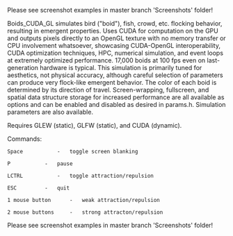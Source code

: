  Please see screenshot examples in master branch 'Screenshots' folder!
 
 Boids_CUDA_GL simulates bird ("boid"), fish, crowd, etc. flocking behavior,
 resulting in emergent properties. Uses CUDA for computation on the GPU
 and outputs pixels directly to an OpenGL texture with no memory transfer
 or CPU involvement whatsoever, showcasing CUDA-OpenGL
 interoperability, CUDA optimization techniques, HPC, numerical simulation,
 and event loops at extremely optimized performance. 17,000 boids
 at 100 fps even on last-generation hardware is typical. This simulation
 is primarily tuned for aesthetics, not physical accuracy, although
 careful selection of parameters can produce very flock-like emergent
 behavior. The color of each boid is determined by its direction of travel.
 Screen-wrapping, fullscreen, and spatial data structure storage for increased
 performance are all available as options and can be enabled and disabled
 as desired in params.h. Simulation parameters are also available.

 Requires GLEW (static), GLFW (static), and CUDA (dynamic).

 Commands:
 
	Space			-	toggle screen blanking
	
	P			-	pause
	
	LCTRL			-	toggle attraction/repulsion
	
	ESC			-	quit
	
	1 mouse button		-	weak attraction/repulsion
	
	2 mouse buttons		-	strong attracton/repulsion
	
	

Please see screenshot examples in master branch 'Screenshots' folder!
